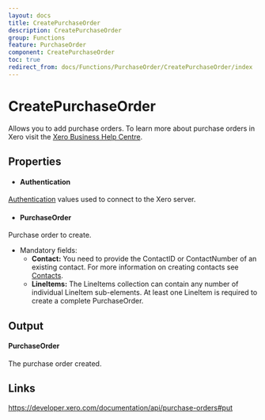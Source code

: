 ```yaml
---
layout: docs
title: CreatePurchaseOrder
description: CreatePurchaseOrder
group: Functions
feature: PurchaseOrder
component: CreatePurchaseOrder
toc: true
redirect_from: docs/Functions/PurchaseOrder/CreatePurchaseOrder/index
---
```

CreatePurchaseOrder
============

Allows you to add purchase orders. To learn more about purchase orders in Xero visit the [Xero Business Help Centre](https://help.xero.com/int/PurchaseOrders).

Properties
----------

- #### Authentication
[Authentication](../../../Common/Authentication/Index.md) values used to connect to the Xero server.
- #### PurchaseOrder
Purchase order to create.
  - Mandatory fields:
    * **Contact:**  You need to provide the ContactID or ContactNumber of an existing contact. For more information on creating contacts see [Contacts](../../Contact/CreateContact/Index.md).
    * **LineItems:** The LineItems collection can contain any number of individual LineItem sub-elements. At least one LineItem is required to create a complete PurchaseOrder.


Output
-----
#### PurchaseOrder
The purchase order created.

Links
-----

https://developer.xero.com/documentation/api/purchase-orders#put
